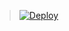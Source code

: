 > [![Deploy](https://www.herokucdn.com/deploy/button.png)](https://dashboard.heroku.com/new?template=https://github.com/someikou/jiangdemo)

